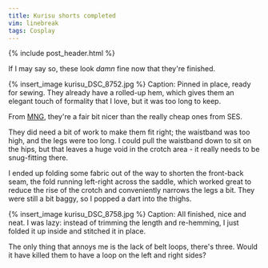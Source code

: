 ```yaml
---
title: Kurisu shorts completed
vim: linebreak
tags: Cosplay
---
```


{% include post_header.html %}

If I may say so, these look *damn* fine now that they're finished.

{% insert_image kurisu_DSC_8752.jpg %}
Caption: Pinned in place, ready for sewing. They already have a rolled-up hem, which gives them an elegant touch of formality that I love, but it was too long to keep.

From [MNG](http://shop.mango.com/AU/p/mango/clothing/shorts/roll-up-hem-short/?id=63330029_02), they're a fair bit nicer than the really cheap ones from SES.

They did need a bit of work to make them fit right; the waistband was too high, and the legs were too long. I could pull the waistband down to sit on the hips, but that leaves a huge void in the crotch area - it really needs to be snug-fitting there.

I ended up folding some fabric out of the way to shorten the front-back seam, the fold running left-right across the saddle, which worked great to reduce the rise of the crotch and conveniently narrows the legs a bit. They were still a bit baggy, so I popped a dart into the thighs.

{% insert_image kurisu_DSC_8758.jpg %}
Caption: All finished, nice and neat. I was lazy: instead of trimming the length and re-hemming, I just folded it up inside and stitched it in place.

The only thing that annoys me is the lack of belt loops, there's three. Would it have killed them to have a loop on the left and right sides?
